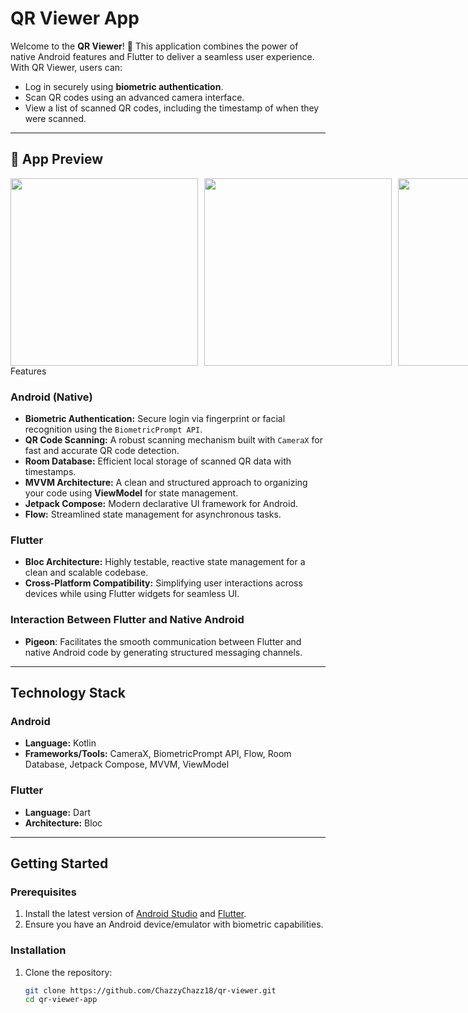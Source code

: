 # QR Viewer App

Welcome to the **QR Viewer**! 🚀 This application combines the power of native Android features and Flutter to deliver a seamless user experience. With QR Viewer, users can:

- Log in securely using **biometric authentication**.
- Scan QR codes using an advanced camera interface.
- View a list of scanned QR codes, including the timestamp of when they were scanned.

---

## 📱 App Preview

<div style="display: flex; gap: 10px;">
  <img src="assets/screenshot_1.png" width="300" />
  <img src="assets/screenshot_2.png" width="300" />
  <img src="assets/screenshot_3.png" width="300" />
</div

## Features

### Android (Native)
- **Biometric Authentication:** Secure login via fingerprint or facial recognition using the `BiometricPrompt API`.
- **QR Code Scanning:** A robust scanning mechanism built with `CameraX` for fast and accurate QR code detection.
- **Room Database:** Efficient local storage of scanned QR data with timestamps.
- **MVVM Architecture:** A clean and structured approach to organizing your code using **ViewModel** for state management.
- **Jetpack Compose:** Modern declarative UI framework for Android.
- **Flow:** Streamlined state management for asynchronous tasks.

### Flutter
- **Bloc Architecture:** Highly testable, reactive state management for a clean and scalable codebase.
- **Cross-Platform Compatibility:** Simplifying user interactions across devices while using Flutter widgets for seamless UI.

### Interaction Between Flutter and Native Android
- **Pigeon**: Facilitates the smooth communication between Flutter and native Android code by generating structured messaging channels.

---

## Technology Stack

### Android
- **Language:** Kotlin
- **Frameworks/Tools:** CameraX, BiometricPrompt API, Flow, Room Database, Jetpack Compose, MVVM, ViewModel

### Flutter
- **Language:** Dart
- **Architecture:** Bloc

---

## Getting Started

### Prerequisites
1. Install the latest version of [Android Studio](https://developer.android.com/studio) and [Flutter](https://flutter.dev/).
2. Ensure you have an Android device/emulator with biometric capabilities.

### Installation
1. Clone the repository:
   ```bash
   git clone https://github.com/ChazzyChazz18/qr-viewer.git
   cd qr-viewer-app
